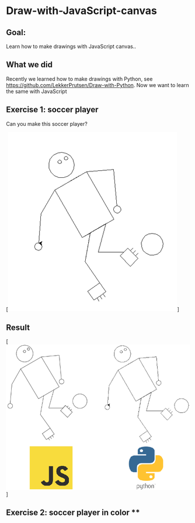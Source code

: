 # Draw-with-JavaScript-canvas

## Goal: ##
Learn how to make drawings with JavaScript canvas.. 


## What we did ##
Recently we learned how to make drawings with Python, see https://github.com/LekkerPrutsen/Draw-with-Python. Now we want to learn the same with JavaScript


## Exercise 1: soccer player ##
Can you make this soccer player?

[!["Soccer player"](https://github.com/LekkerPrutsen/Draw-with-Python/blob/master/images/Soccer_player.png)]


## Result ##
[!["JavaScript vs Python"](https://github.com/LekkerPrutsen/Draw-with-JavaScript-canvas/blob/master/images/Soccer_Player_JavaScript_vs_Python.png)]

## Exercise 2: soccer player in color **

